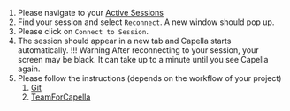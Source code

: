 
1. Please navigate to your [Active Sessions](/)
2. Find your session and select `Reconnect`. A new window should pop up.
3. Please click on `Connect to Session`. 
4. The session should appear in a new tab and Capella starts automatically. 
    !!! Warning
        After reconnecting to your session, your screen may be black. It can take up to a minute until you see Capella again.
5. Please follow the instructions (depends on the workflow of your project)
    1. [Git](../flows/git)
    2. [TeamForCapella](../flows/t4c)